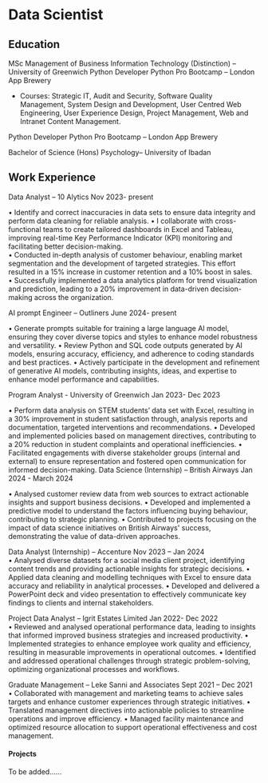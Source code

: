 # Data Scientist

## Education
MSc Management of Business Information Technology (Distinction) – University of Greenwich
Python Developer Python Pro Bootcamp – London App Brewery 		             	    	       
-	Courses: Strategic IT, Audit and Security, Software Quality Management, 
   System Design and Development, User Centred Web Engineering, 
  User Experience Design, Project Management, 
  Web and Intranet Content Management.

Python Developer Python Pro Bootcamp – London App Brewery 		             	    	       

Bachelor of Science (Hons)  Psychology– University of Ibadan

## Work Experience
Data Analyst – 10 Alytics                                                       Nov 2023- present     
   	
•	Identify and correct inaccuracies in data sets to ensure data integrity and perform data cleaning for reliable analysis. 
•	I collaborate with cross-functional teams to create tailored dashboards in Excel and Tableau, improving real-time Key Performance Indicator (KPI) monitoring and facilitating better decision-making.   
•	Conducted in-depth analysis of customer behaviour, enabling market segmentation and the development of targeted strategies. This effort resulted in a 15% increase in customer retention and a 10% boost in sales.   
•	Successfully implemented a data analytics platform for trend visualization and prediction, leading to a 20% improvement in data-driven decision-making across the organization. 

AI prompt Engineer – Outliners                                                  June 2024- present     
   	
•	Generate prompts suitable for training a large language AI model, ensuring they cover diverse topics and styles to enhance model robustness and versatility.
•	Review Python and SQL code outputs generated by AI models, ensuring accuracy, efficiency, and adherence to coding standards and best practices.
•	Actively participate in the development and refinement of generative AI models, contributing insights, ideas, and expertise to enhance model performance and capabilities.

Program Analyst - University of Greenwich             	   	   		            Jan 2023- Dec 2023   

•	Perform data analysis on STEM students’ data set with Excel, resulting in a 30% improvement in student satisfaction through, analysis reports and documentation, targeted interventions and recommendations.
•	Developed and implemented policies based on management directives, contributing to a 20% reduction in student complaints and operational inefficiencies.
•	Facilitated engagements with diverse stakeholder groups (internal and external) to ensure representation and fostered open communication for informed decision-making.
Data Science (Internship) – British Airways	  	  	  	                      Jan 2024 - March 2024 
 
•	Analysed customer review data from web sources to extract actionable insights and support business decisions.
•	Developed and implemented a predictive model to understand the factors influencing buying behaviour, contributing to strategic planning.
•	Contributed to projects focusing on the impact of data science initiatives on British Airways' success, demonstrating the value of data-driven approaches.

Data Analyst (Internship) – Accenture     	   	   	  			                  Nov 2023 – Jan 2024   
•	Analysed diverse datasets for a social media client project, identifying content trends and providing actionable insights for strategic decisions.
•	Applied data cleaning and modelling techniques with Excel to ensure data accuracy and reliability in analytical processes.
•	Developed and delivered a PowerPoint deck and video presentation to effectively communicate key findings to clients and internal stakeholders.

Project Data Analyst – Igrit Estates Limited                                  Jan 2022- Dec 2022     
•	Reviewed and analysed operational performance data, leading to insights that informed improved business strategies and increased productivity.
•	Implemented strategies to enhance employee work quality and efficiency, resulting in measurable improvements in operational outcomes.
•	Identified and addressed operational challenges through strategic problem-solving, optimizing organizational processes and workflows.

Graduate Management – Leke Sanni and Associates    	                         Sept 2021 – Dec 2021     
•	Collaborated with management and marketing teams to achieve sales targets and enhance customer experiences through strategic initiatives. 
•	Translated management directives into actionable policies to streamline operations and improve efficiency.
•	Managed facility maintenance and optimized resource allocation to support operational effectiveness and cost management.


#### Projects
To be added......
